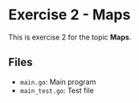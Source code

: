 # Exercise 2 - Maps

This is exercise 2 for the topic **Maps**.

## Files
- `main.go`: Main program
- `main_test.go`: Test file
